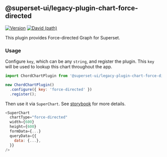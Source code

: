 ## @superset-ui/legacy-plugin-chart-force-directed

[![Version](https://img.shields.io/npm/v/@superset-ui/legacy-plugin-chart-force-directed.svg?style=flat-square)](https://img.shields.io/npm/v/@superset-ui/legacy-plugin-chart-force-directed.svg?style=flat-square)
[![David (path)](https://img.shields.io/david/apache-superset/superset-ui-plugins.svg?path=packages%2Fsuperset-ui-legacy-plugin-chart-force-directed&style=flat-square)](https://david-dm.org/apache-superset/superset-ui-plugins?path=packages/superset-ui-legacy-plugin-chart-force-directed)

This plugin provides Force-directed Graph for Superset.

### Usage

Configure `key`, which can be any `string`, and register the plugin. This `key` will be used to lookup this chart throughout the app.

```js
import ChordChartPlugin from '@superset-ui/legacy-plugin-chart-force-directed';

new ChordChartPlugin()
  .configure({ key: 'force-directed' })
  .register();
```

Then use it via `SuperChart`. See [storybook](https://apache-superset.github.io/superset-ui-plugins/?selectedKind=plugin-chart-force-directed) for more details.

```js
<SuperChart
  chartType="force-directed"
  width={600}
  height={600}
  formData={...}
  queryData={{
    data: {...},
  }}
/>
```